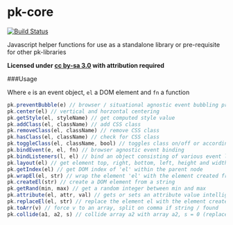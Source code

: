 pk-core
========

[![Build Status](https://travis-ci.org/sw4/pk-core.svg?branch=master)](https://travis-ci.org/sw4/pk-core)

Javascript helper functions for use as a standalone library or pre-requisite for other pk-libraries

**Licensed under [cc by-sa 3.0](http://creativecommons.org/licenses/by-sa/3.0/) with attribution required**


###Usage

Where `e` is an event object, `el` a DOM element and `fn` a function

```javascript
pk.preventBubble(e) // browser / situational agnostic event bubbling prevention
pk.center(el) // vertical and horzontal centering
pk.getStyle(el, styleName) // get computed style value
pk.addClass(el, className) // add CSS class
pk.removeClass(el, className) // remove CSS class
pk.hasClass(el, className) // check for CSS class
pk.toggleClass(el, className, bool) // toggles class on/off or according to bool
pk.bindEvent(e, el, fn) // browser agnostic event binding
pk.bindListeners(l, el) // bind an object consisting of various event listeners to el
pk.layout(el) // get element top, right, bottom, left, height and width values
pk.getIndex(el) // get DOM index of 'el' within the parent node
pk.wrapEl(el, str) // wrap the element 'el' with the element created from 'str'
pk.createEl(str) // create a DOM element from a string
pk.getRand(min, max) // get a random integer between min and max
pk.attribute(el, attr, val) // gets or sets an attribute value intelligently
pk.replaceEl(el, str) // replace the element el with the element created from str, copying all attributes
pk.toArr(v) // force v to an array, split on comma if string / found
pk.collide(a1, a2, s) // collide array a2 with array a2, s = 0 (replace a1 with a1), 1 (add a2 to a1), 2 (remove a2 from a1), 3 (toggle add/remove a2 items in a1)
```
